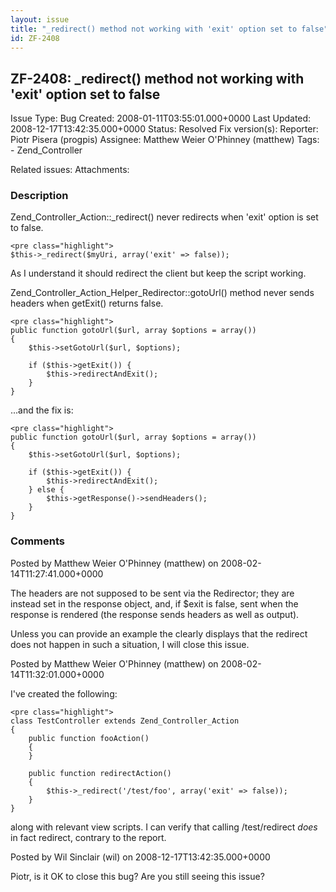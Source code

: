 ```yaml
---
layout: issue
title: "_redirect() method not working with 'exit' option set to false"
id: ZF-2408
---
```


ZF-2408: \_redirect() method not working with 'exit' option set to false
------------------------------------------------------------------------

 Issue Type: Bug Created: 2008-01-11T03:55:01.000+0000 Last Updated: 2008-12-17T13:42:35.000+0000 Status: Resolved Fix version(s): 
 Reporter:  Piotr Pisera (progpis)  Assignee:  Matthew Weier O'Phinney (matthew)  Tags: - Zend\_Controller
 
 Related issues: 
 Attachments: 
### Description

Zend\_Controller\_Action::\_redirect() never redirects when 'exit' option is set to false.

 
    <pre class="highlight">
    $this->_redirect($myUri, array('exit' => false));


As I understand it should redirect the client but keep the script working.

Zend\_Controller\_Action\_Helper\_Redirector::gotoUrl() method never sends headers when getExit() returns false.

 
    <pre class="highlight">
    public function gotoUrl($url, array $options = array())
    {
        $this->setGotoUrl($url, $options);
    
        if ($this->getExit()) {
            $this->redirectAndExit();
        }
    }


...and the fix is:

 
    <pre class="highlight">
    public function gotoUrl($url, array $options = array())
    {
        $this->setGotoUrl($url, $options);
    
        if ($this->getExit()) {
            $this->redirectAndExit();
        } else {
            $this->getResponse()->sendHeaders();
        }
    }


 

 

### Comments

Posted by Matthew Weier O'Phinney (matthew) on 2008-02-14T11:27:41.000+0000

The headers are not supposed to be sent via the Redirector; they are instead set in the response object, and, if $exit is false, sent when the response is rendered (the response sends headers as well as output).

Unless you can provide an example the clearly displays that the redirect does not happen in such a situation, I will close this issue.

 

 

Posted by Matthew Weier O'Phinney (matthew) on 2008-02-14T11:32:01.000+0000

I've created the following:

 
    <pre class="highlight">
    class TestController extends Zend_Controller_Action
    {
        public function fooAction()
        {
        }
    
        public function redirectAction()
        {
            $this->_redirect('/test/foo', array('exit' => false));
        }
    }


along with relevant view scripts. I can verify that calling /test/redirect _does_ in fact redirect, contrary to the report.

 

 

Posted by Wil Sinclair (wil) on 2008-12-17T13:42:35.000+0000

Piotr, is it OK to close this bug? Are you still seeing this issue?

 

 